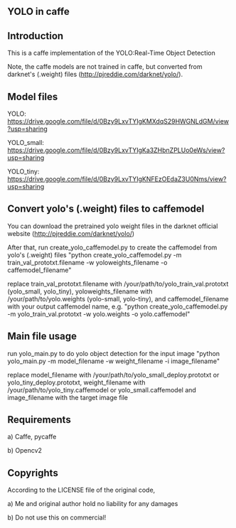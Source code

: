 ﻿## YOLO in caffe

## Introduction

This is a caffe implementation of the YOLO:Real-Time Object Detection

Note, the caffe models are not trained in caffe, but converted from darknet's (.weight) files (http://pjreddie.com/darknet/yolo/).
 

## Model files

YOLO: https://drive.google.com/file/d/0Bzy9LxvTYIgKMXdqS29HWGNLdGM/view?usp=sharing

YOLO_small: https://drive.google.com/file/d/0Bzy9LxvTYIgKa3ZHbnZPLUo0eWs/view?usp=sharing

YOLO_tiny: https://drive.google.com/file/d/0Bzy9LxvTYIgKNFEzOEdaZ3U0Nms/view?usp=sharing

## Convert yolo's (.weight) files to caffemodel

You can download the pretrained yolo weight files in the darknet official website (http://pjreddie.com/darknet/yolo/) 

After that, run create_yolo_caffemodel.py to create the caffemodel from yolo's (.weight) files 
"python create_yolo_caffemodel.py -m train_val_prototxt.filename -w yoloweights_filename -o caffemodel_filename"

replace train_val_prototxt.filename with /your/path/to/yolo_train_val.prototxt (yolo_small, yolo_tiny),
yoloweights_filename with /your/path/to/yolo.weights (yolo-small, yolo-tiny), and caffemodel_filename with your output caffemodel name,
e.g.
"python create_yolo_caffemodel.py -m yolo_train_val.prototxt -w yolo.weights -o yolo.caffemodel" 


## Main file usage

run yolo_main.py to do yolo object detection for the input image
"python yolo_main.py -m model_filename -w weight_filename -i image_filename"

replace model_filename with /your/path/to/yolo_small_deploy.prototxt or yolo_tiny_deploy.prototxt, 
weight_filename with /your/path/to/yolo_tiny.caffemodel or yolo_small.caffemodel and image_filename with the target image file

## Requirements

   a) Caffe, pycaffe

   b) Opencv2

## Copyrights
 
According to the LICENSE file of the original code,

   a) Me and original author hold no liability for any damages

   b) Do not use this on commercial!

